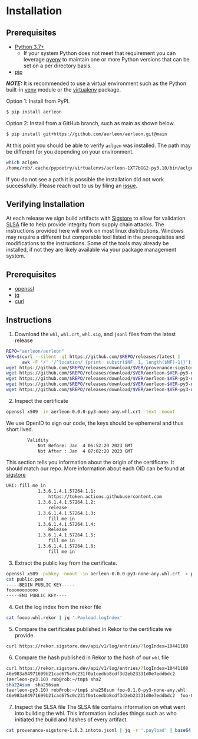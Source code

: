 # Installation

## Prerequisites
* [Python 3.7+](https://www.python.org/downloads/)
  * If your system Python does not meet that requirement you can leverage [pyenv](https://github.com/pyenv/pyenv) to maintain one or more Python versions that can be set on a per directory basis.
* [pip](https://pip.pypa.io/en/stable/getting-started/)

**_NOTE:_** It is recommended to use a virtual environment such as the Python built-in [venv](https://docs.python.org/3/library/venv.html) module or the [virtualenv](https://virtualenv.pypa.io/en/latest/) package. 

Option 1: Install from PyPI.

```bash
$ pip install aerleon
```

Option 2: Install from a GitHub branch, such as main as shown below.

```bash
$ pip install git+https://github.com/aerleon/aerleon.git@main
```

At this point you should be able to verify `aclgen` was installed. The path may be different for you depending on your environment.

```bash
which aclgen
/home/rob/.cache/pypoetry/virtualenvs/aerleon-1XT7bGG2-py3.10/bin/aclgen
```
If you do not see a path it is possible the installation did not work successfully. Please reach out to us by filing an [issue](https://github.com/aerleon/aerleon/issues).


## Verifying Installation

At each release we sign build artifacts with [Sigstore](https://www.sigstore.dev/) to allow for validation [SLSA](https://slsa.dev/) file to help provide integrity from supply chain attacks. The instructions provided here will work on most linux distributions. Windows may require a different but comparable tool listed in the prerequisites and modifications to the instructions. Some of the tools may already be installed, if not they are likely available via your package management system.

## Prerequisites
- [openssl](https://github.com/openssl/openssl)
- [jq](https://stedolan.github.io/jq/manual/)
- [curl](https://curl.se/)

## Instructions
1. Download the `whl`, `whl.crt`, `whl.sig`, and `jsonl` files from the latest release
```bash
REPO="aerleon/aerleon"
VER=$(curl --silent -qI https://github.com/$REPO/releases/latest |
      awk -F '/' '/^location/ {print  substr($NF, 1, length($NF)-1)}');
wget https://github.com/$REPO/releases/download/$VER/provenance-sigstore-$VER.intoto.jsonl
wget https://github.com/$REPO/releases/download/$VER/aerleon-$VER-py3-none-any.whl
wget https://github.com/$REPO/releases/download/$VER/aerleon-$VER-py3-none-any.whl.crt
wget https://github.com/$REPO/releases/download/$VER/aerleon-$VER-py3-none-any.whl.sig
wget https://github.com/$REPO/releases/download/$VER/aerleon-$VER-py3-none-any.whl.rekor
```


2. Inspect the certificate
```bash
openssl x509 -in aerleon-0.0.0-py3-none-any.whl.crt -text -noout
```
We use OpenID to sign our code, the keys should be ephemeral and thus short lived.
```bash
        Validity
            Not Before: Jan  4 06:52:20 2023 GMT
            Not After : Jan  4 07:02:20 2023 GMT
```
This section tells you information about the origin of the certificate. It should match our repo. More information about each OID can be found at [sigstore](https://github.com/sigstore/fulcio/blob/main/docs/oid-info.md)
```bash
URI: fill me in
            1.3.6.1.4.1.57264.1.1: 
                https://token.actions.githubusercontent.com
            1.3.6.1.4.1.57264.1.2: 
                release
            1.3.6.1.4.1.57264.1.3: 
                fill me in
            1.3.6.1.4.1.57264.1.4: 
                Release
            1.3.6.1.4.1.57264.1.5: 
                fill me in
            1.3.6.1.4.1.57264.1.6: 
                fill me in
```

3. Extract the public key from the certificate.
```bash
openssl x509 -pubkey -noout -in aerleon-0.0.0-py3-none-any.whl.crt  > public.pem
cat public.pem 
-----BEGIN PUBLIC KEY-----
fooooooooooo
-----END PUBLIC KEY----
```

4. Get the log index from the rekor file
```bash
cat foooo.whl.rekor | jq '.Payload.logIndex'
```

5. Compare the certificates published in Rekor to the certificate we provide.
```bash
curl https://rekor.sigstore.dev/api/v1/log/entries/?logIndex=10441108 | jq -r '.[].body' | base64 -d | jq -r '.[]' | tail -n +3 | jq -r '.signature.publicKey.content' | (base64 -d && echo "") | diff foo-0.1.0-py3-none-any.whl.crt -
```

6. Compare the hash published in Rekor to the hash of our `whl` file
```bash
curl https://rekor.sigstore.dev/api/v1/log/entries/?logIndex=10441108 | jq -r '.[].body' | base64 -d | jq -r '.[]' | tail -n +3 | jq -r '.data.hash.value'
46e983a84971699b21cad675c0c231f0a1cedbb8cdf3d2eb23331d0e7eddbdc2
(aerleon-py3.10) rob@rob:~/tmp$ sha2
sha224sum  sha256sum  
(aerleon-py3.10) rob@rob:~/tmp$ sha256sum foo-0.1.0-py3-none-any.whl
46e983a84971699b21cad675c0c231f0a1cedbb8cdf3d2eb23331d0e7eddbdc2  foo-0.1.0-py3-none-any.whl
```

7. Inspect the SLSA file
The SLSA file contains information on what went into building the whl. This information includes things such as who initiated the build and hashes of every artifact.
```bash
cat provenance-sigstore-1.0.3.intoto.jsonl | jq -r '.payload' | base64 -d | jq
```
